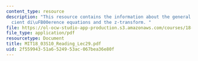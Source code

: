 ```yaml
---
content_type: resource
description: "This resource contains the information about the general constant coe\uFB03\
  cient di\uFB00erence equations and the z-transform. "
file: https://ol-ocw-studio-app-production.s3.amazonaws.com/courses/18-03-differential-equations-spring-2010/2f55994351a6524953ac067bea36e80f_MIT18_03S10_Reading_Lec29.pdf
file_type: application/pdf
resourcetype: Document
title: MIT18_03S10_Reading_Lec29.pdf
uid: 2f559943-51a6-5249-53ac-067bea36e80f
---
```

